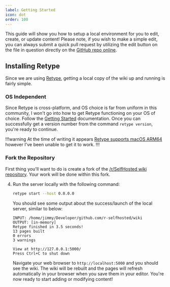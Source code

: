 ```yaml
---
label: Getting Started
icon: dot
order: 100
---
```


This guide will show you how to setup a local environment for you to edit, create, or update content! Please note, if you wish to make a simple edit, you can always submit a quick pull request by utilizing the edit button on the file in question directly on the [GitHub repo online](https://github.com/r-selfhosted/wiki).

## Installing Retype

Since we are using [Retype](https://retype.com), getting a local copy of the wiki up and running is fairly simple.

### OS Independent

Since Retype is cross-platform, and OS choice is far from uniform in this community, I won't go into how to get Retype functioning on your OS of choice. Follow the [Getting Started](https://retype.com/guides/getting-started/) documentation. Once you can successfully get a version number from the command `retype version`, you're ready to continue.

!!!warning
At the time of writing it appears [Retype supports macOS ARM64](https://retype.com/guides/getting-started/#macos) however I've been unable to get it to work.
!!!

### Fork the Repository

First thing you'll want to do is create a fork of the [/r/SelfHosted wiki repository](https://github.com/r-selfhosted/wiki). Your work will be done within this fork.

4. Run the server locally with the following command:
    ```bash
    retype start --host 0.0.0.0
    ```
    You should see some output about the success/launch of the local server, similar to below:
    ```
    INPUT: /home/jimmy/Developer/github.com/r-selfhosted/wiki
    OUTPUT: [in-memory]
    Retype finished in 3.5 seconds!
    13 pages built
    0 errors
    3 warnings

    View at http://127.0.0.1:5000/
    Press Ctrl+C to shut down
    ```
    Navigate your web browser to `http://localhost:5000` and you should see the wiki. The wiki will be rebuilt and the pages will refresh automatically in your browser when you save them in your editor. You're now ready to start adding or modifying content!
